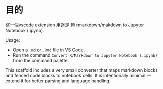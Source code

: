 # 目的
寫一個vscode extension 用途是 轉 rmarkdown/makdown to Jupyter Notebook (.ipynb).


Usage:
- Open a `.md` or `.Rmd` file in VS Code.
- Run the command `Convert R/Markdown to Jupyter Notebook (.ipynb)` from the command palette.

This scaffold includes a very small converter that maps markdown blocks and fenced code blocks to notebook cells. It is intentionally minimal — extend it for better parsing and language handling.

